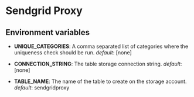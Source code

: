 # Sendgrid Proxy

## Environment variables

* **UNIQUE_CATEGORIES**: A comma separated list of categories where the uniqueness check should be run. _default_: [none]

* **CONNECTION_STRING**: The table storage connection string. _default_: [none]

* **TABLE_NAME**: The name of the table to create on the storage account. _default_: sendgridproxy

